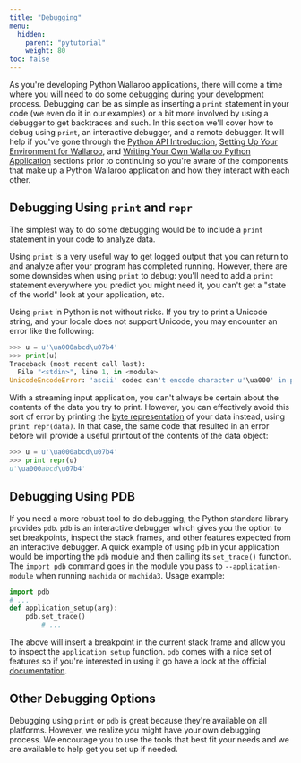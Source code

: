 ```yaml
---
title: "Debugging"
menu:
  hidden:
    parent: "pytutorial"
    weight: 80
toc: false
---
```

As you're developing Python Wallaroo applications, there will come a time where you will need to do some debugging during your development process. Debugging can be as simple as inserting a `print` statement in your code (we even do it in our examples) or a bit more involved by using a debugger to get backtraces and such. In this section we'll cover how to debug using `print`, an interactive debugger, and a remote debugger. It will help if you've gone through the [Python API Introduction](/python-tutorial/), [Setting Up Your Environment for Wallaroo](/python-installation/), and [Writing Your Own Wallaroo Python Application](/python-tutorial/writing-your-own-application/) sections prior to continuing so you're aware of the components that make up a Python Wallaroo application and how they interact with each other.

## Debugging Using `print` and `repr`

The simplest way to do some debugging would be to include a `print` statement in your code to analyze data.

Using `print` is a very useful way to get logged output that you can return to and analyze after your program has completed running. However, there are some downsides when using `print` to debug: you'll need to add a `print` statement everywhere you predict you might need it, you can't get a "state of the world" look at your application, etc.


Using `print` in Python is not without risks. If you try to print a Unicode string, and your locale does not support Unicode, you may encounter an error like the following:

```python
>>> u = u'\ua000abcd\u07b4'
>>> print(u)
Traceback (most recent call last):
  File "<stdin>", line 1, in <module>
UnicodeEncodeError: 'ascii' codec can't encode character u'\ua000' in position 0: ordinal not in range(128)
```

With a streaming input application, you can't always be certain about the contents of the data you try to print. However, you can effectively avoid this sort of error by printing the [byte representation](https://docs.python.org/2/library/repr.html) of your data instead, using `print repr(data)`. In that case, the same code that resulted in an error before will provide a useful printout of the contents of the data object:

```python
>>> u = u'\ua000abcd\u07b4'
>>> print repr(u)
u'\ua000abcd\u07b4'
```

## Debugging Using PDB

 If you need a more robust tool to do debugging, the Python standard library provides `pdb`. `pdb` is an interactive debugger which gives you the option to set breakpoints, inspect the stack frames, and other features expected from an interactive debugger. A quick example of using `pdb` in your application would be importing the `pdb` module and then calling its `set_trace()` function. The `import pdb` command goes in the module you pass to `--application-module` when running `machida` or `machida3`. Usage example:

```python
import pdb
# ...
def application_setup(arg):
    pdb.set_trace()
        # ...
```

The above will insert a breakpoint in the current stack frame and allow you to inspect the `application_setup` function. `pdb` comes with a nice set of features so if you're interested in using it go have a look at the official [documentation](https://docs.python.org/2/library/pdb.html).

## Other Debugging Options

Debugging using `print` or `pdb` is great because they're available on all platforms. However, we realize you might have your own debugging process. We encourage you to use the tools that best fit your needs and we are available to help get you set up if needed.

